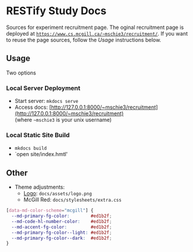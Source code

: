 # RESTify Study Docs

Sources for experiment recruitment page. The oginal recruitment page is deployed at [`https://www.cs.mcgill.ca/~mschie3/recruitment/`](https://www.cs.mcgill.ca/~mschie3/recruitment/).
If you want to reuse the page sources, follow the *Usage* instructions below.

## Usage

Two options

### Local Server Deployment

 * Start server: ```mkdocs serve```
 * Access docs: [http://127.0.0.1:8000/~mschie3/recruitment](http://127.0.0.1:8000/~mschie3/recruitment)  
 (where `~mschie3` is your unix username)

### Local Static Site Build

 * `mkdocs build`
 * `open site/index.hmtl'

## Other

 * Theme adjustments:
   * [Logo](logo.graffle): ```docs/assets/logo.png```
   * McGill Red: ```docs/stylesheets/extra.css```  
```css
[data-md-color-scheme="mcgill"] {
  --md-primary-fg-color:        #ed1b2f;
  --md-code-hl-number-color:    #ed1b2f;
  --md-accent-fg-color:         #ed1b2f;
  --md-primary-fg-color--light: #ed1b2f;
  --md-primary-fg-color--dark:  #ed1b2f;
}
```
